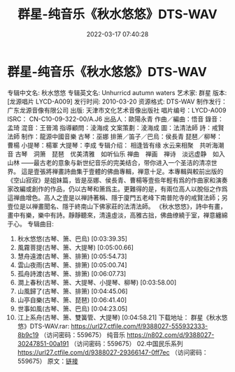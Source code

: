 ﻿---
title: 群星-纯音乐《秋水悠悠》DTS-WAV
date: 2022-03-17 07:40:28
categories: 古典音乐、新世纪、纯音雅乐
tags: 纯音雅乐
---
# 群星-纯音乐《秋水悠悠》DTS-WAV

专辑中文名: 秋水悠悠
专辑英文名: Unhurricd autumn waters
艺术家: 群星
版本: [龙源唱片 LYCD-A009]
发行时间: 2010-03-20
资源格式: DTS-WAV
制作发行：广东龙源音像有限公司
出版: 天津市文化艺术音像出版社
唱片编号：LYCD-A009
ISRC： CN-C10-09-322-00/A.J6
出品人：歐陽永青
作曲／編曲：悟音
錄音：孟琦
混音：王晉鴻
指導顧問：淩海成
文案策劃：淩海成
圖：法清法師
詩：戒賢法師
制作：龍源中國音樂
古琴：巫娜
排箫／笛子／巴烏：侯長青
琵琶／柳琴：曹楊
小提琴：楊軍
大提琴：李成
专辑介绍：
相逢皆有缘
水云来相聚　共听海潮音
古琴　洞箫　琵琶　优美清雅　如听仙乐
禅曲　禅画　禅诗　淡远虚静　如入山林
——最古老的意象与新世纪音乐的完美结合，带你进入一个圣洁的清凉世界。
這是壹張將禅畫詩曲集于壹體的佛曲專輯，禅意十足。本專輯與較前出版的《空山寂寂》是姐妹篇，皆是巫娜、侯長青、曹楊等壹些年輕有爲的作曲家和演奏家改編或創作的作品，仍以古琴和箫爲主。更難得的是，有兩位高人以脫俗之作爲這禅曲增色。高人之壹是以禅詩著稱、隱于廈門五老峰下南普陀寺的戒賢法師；另壹位是以禅畫聞名、隱于終南山下佛家莊的法清法師。
《秋水悠悠》，詩中有畫，畫中有樂，樂中有詩。靜靜聽來，清遠虛淡，高雅古拙，佛曲缭繞于室，禅意纏綿于心。
专辑曲目:
01. 秋水悠悠(古琴、箫、巴烏)
[0:03:39.35]
02. 風霧菩提(古琴、箫、大提琴)
[0:05:00.66]
03. 慧舟遠渡(古琴、箫、排箫)
[0:05:54.73]
04. 雲山夜雨(古琴、箫、排箫)
[0:05:00.74]
05. 孤舟詩渡(古琴、箫、排箫)
[0:06:07.73]
06. 澗上春秋(古琴、箫、大提琴、小提琴、柳琴)
[0:03:58.00]
07. 山風歸了(古琴、箫、排箫)
[0:04:45.06]
08. 山亭自樂(古琴、箫、琵琶)
[0:06:41.40]
09. 世事如風(古琴、箫、巴烏)
[0:04:23.05]
10. 江上系舟(古琴、箫、雙簧管、大提琴)
[0:04:58.21]
下载地址：
群星《秋水悠悠》DTS-WAV.rar: https://url27.ctfile.com/f/9388027-555932333-8b9c19
（访问密码：559675）
纯音乐
https://n802.com/d/9388027-30247851-00a191
（访问密码：559675）
02.中国民乐系列
https://url27.ctfile.com/d/9388027-29366147-0ff7ec
（访问密码：559675）
原文：[链接](https://blog.sina.com.cn/s/blog_1647c7e7601030w8n.html)
